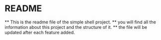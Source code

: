 # README

** This is the readme file of the simple shell project.
** you will find all the information about this project and the structure of it.
** the file will be updated after each feature added.

